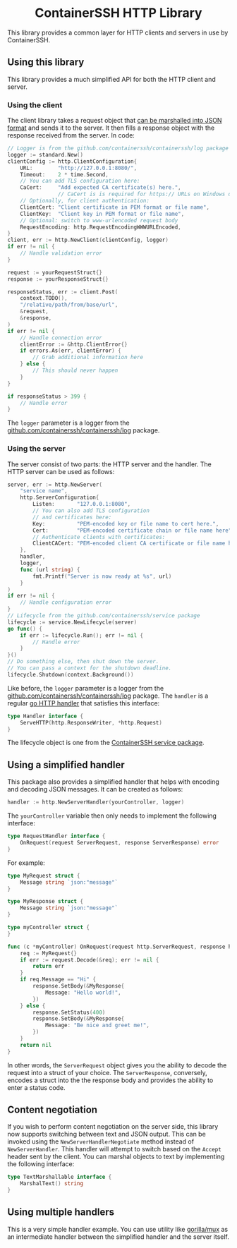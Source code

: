 <!--suppress HtmlDeprecatedAttribute -->
<h1 align="center">ContainerSSH HTTP Library</h1>

This library provides a common layer for HTTP clients and servers in use by ContainerSSH.

## Using this library

This library provides a much simplified API for both the HTTP client and server.

### Using the client

The client library takes a request object that [can be marshalled into JSON format](https://gobyexample.com/json) and sends it to the server. It then fills a response object with the response received from the server. In code:

```go
// Logger is from the github.com/containerssh/containerssh/log package
logger := standard.New()
clientConfig := http.ClientConfiguration{
    URL:        "http://127.0.0.1:8080/",
    Timeout:    2 * time.Second,
    // You can add TLS configuration here:
    CaCert:     "Add expected CA certificate(s) here.",
                // CaCert is is required for https:// URLs on Windows due to golang#16736
    // Optionally, for client authentication:
    ClientCert: "Client certificate in PEM format or file name",
    ClientKey:  "Client key in PEM format or file name",
    // Optional: switch to www-urlencoded request body
    RequestEncoding: http.RequestEncodingWWWURLEncoded,
}
client, err := http.NewClient(clientConfig, logger)
if err != nil {
    // Handle validation error
}

request := yourRequestStruct{}
response := yourResponseStruct{}

responseStatus, err := client.Post(
    context.TODO(),
    "/relative/path/from/base/url",
    &request,
    &response,
)
if err != nil {
    // Handle connection error
    clientError := &http.ClientError{}
    if errors.As(err, clientError) {
        // Grab additional information here
    } else {
    	// This should never happen
    }
}

if responseStatus > 399 {
    // Handle error
}
```

The `logger` parameter is a logger from the [github.com/containerssh/containerssh/log](https://github.com/containerssh/containerssh/log) package.

### Using the server

The server consist of two parts: the HTTP server and the handler. The HTTP server can be used as follows:

```go
server, err := http.NewServer(
    "service name",
    http.ServerConfiguration{
        Listen:       "127.0.0.1:8080",
        // You can also add TLS configuration
        // and certificates here:
        Key:          "PEM-encoded key or file name to cert here.",
        Cert:         "PEM-encoded certificate chain or file name here",
        // Authenticate clients with certificates:
        ClientCACert: "PEM-encoded client CA certificate or file name here",
    },
    handler,
    logger,
    func (url string) {
        fmt.Printf("Server is now ready at %s", url)
    }
)
if err != nil {
    // Handle configuration error
}
// Lifecycle from the github.com/containerssh/service package
lifecycle := service.NewLifecycle(server)
go func() {
    if err := lifecycle.Run(); err != nil {
        // Handle error
    }
}()
// Do something else, then shut down the server.
// You can pass a context for the shutdown deadline.
lifecycle.Shutdown(context.Background())
```

Like before, the `logger` parameter is a logger from the [github.com/containerssh/containerssh/log](https://github.com/containerssh/containerssh/log) package. The `handler` is a regular [go HTTP handler](https://golang.org/pkg/net/http/#Handler) that satisfies this interface:

```go
type Handler interface {
    ServeHTTP(http.ResponseWriter, *http.Request)
}
```

The lifecycle object is one from the [ContainerSSH service package](https://github.com/containerssh/service).

## Using a simplified handler

This package also provides a simplified handler that helps with encoding and decoding JSON messages. It can be created as follows:

```go
handler := http.NewServerHandler(yourController, logger)
```

The `yourController` variable then only needs to implement the following interface:

```go
type RequestHandler interface {
	OnRequest(request ServerRequest, response ServerResponse) error
}
```

For example:

```go
type MyRequest struct {
    Message string `json:"message"`
}

type MyResponse struct {
    Message string `json:"message"`
}

type myController struct {
}

func (c *myController) OnRequest(request http.ServerRequest, response http.ServerResponse) error {
    req := MyRequest{}
	if err := request.Decode(&req); err != nil {
		return err
	}
	if req.Message == "Hi" {
		response.SetBody(&MyResponse{
			Message: "Hello world!",
		})
	} else {
        response.SetStatus(400)
		response.SetBody(&MyResponse{
			Message: "Be nice and greet me!",
		})
	}
	return nil
}
```

In other words, the `ServerRequest` object gives you the ability to decode the request into a struct of your choice. The `ServerResponse`, conversely, encodes a struct into the the response body and provides the ability to enter a status code.

## Content negotiation

If you wish to perform content negotiation on the server side, this library now supports switching between text and JSON output. This can be invoked using the `NewServerHandlerNegotiate` method instead of `NewServerHandler`. This handler will attempt to switch based on the `Accept` header sent by the client. You can marshal objects to text by implementing the following interface:

```go
type TextMarshallable interface {
	MarshalText() string
}
```

## Using multiple handlers

This is a very simple handler example. You can use utility like [gorilla/mux](https://github.com/gorilla/mux) as an intermediate handler between the simplified handler and the server itself.
